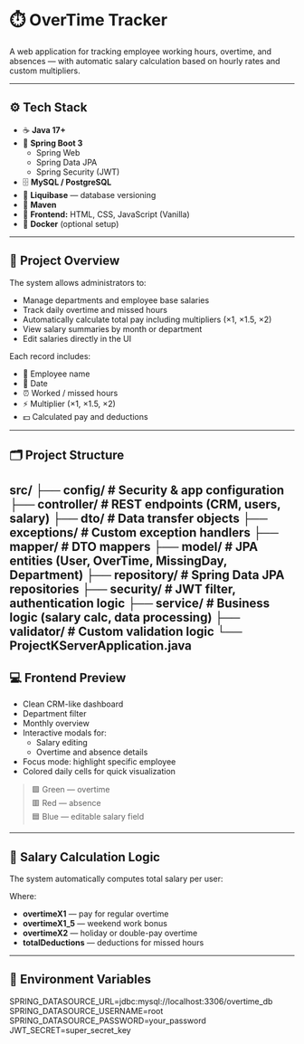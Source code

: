 # ⏱️ OverTime Tracker

A web application for tracking employee working hours, overtime, and absences — with automatic salary calculation based on hourly rates and custom multipliers.

---

## ⚙️ Tech Stack

- ☕ **Java 17+**
- 🚀 **Spring Boot 3**
  - Spring Web  
  - Spring Data JPA  
  - Spring Security (JWT)
- 🗄️ **MySQL / PostgreSQL**
- 🔄 **Liquibase** — database versioning
- 🧮 **Maven**
- 🧰 **Frontend:** HTML, CSS, JavaScript (Vanilla)
- 🐳 **Docker** (optional setup)

---

## 🧠 Project Overview

The system allows administrators to:
- Manage departments and employee base salaries  
- Track daily overtime and missed hours  
- Automatically calculate total pay including multipliers (×1, ×1.5, ×2)
- View salary summaries by month or department  
- Edit salaries directly in the UI  

Each record includes:
- 👤 Employee name  
- 📅 Date  
- ⏰ Worked / missed hours  
- ⚡ Multiplier (×1, ×1.5, ×2)  
- 💵 Calculated pay and deductions  

---
## 🗂️ Project Structure
src/
├── config/ # Security & app configuration
├── controller/ # REST endpoints (CRM, users, salary)
├── dto/ # Data transfer objects
├── exceptions/ # Custom exception handlers
├── mapper/ # DTO mappers
├── model/ # JPA entities (User, OverTime, MissingDay, Department)
├── repository/ # Spring Data JPA repositories
├── security/ # JWT filter, authentication logic
├── service/ # Business logic (salary calc, data processing)
├── validator/ # Custom validation logic
└── ProjectKServerApplication.java
---

## 💻 Frontend Preview

- Clean CRM-like dashboard  
- Department filter  
- Monthly overview  
- Interactive modals for:
  - Salary editing  
  - Overtime and absence details  
- Focus mode: highlight specific employee  
- Colored daily cells for quick visualization  

> 🟩 Green — overtime  
> 🟥 Red — absence  
> 🟦 Blue — editable salary field  

---

## 🧮 Salary Calculation Logic

The system automatically computes total salary per user:

Where:
- **overtimeX1** — pay for regular overtime  
- **overtimeX1_5** — weekend work bonus  
- **overtimeX2** — holiday or double-pay overtime  
- **totalDeductions** — deductions for missed hours  

---

## 🔌 Environment Variables

SPRING_DATASOURCE_URL=jdbc:mysql://localhost:3306/overtime_db
SPRING_DATASOURCE_USERNAME=root
SPRING_DATASOURCE_PASSWORD=your_password
JWT_SECRET=super_secret_key

